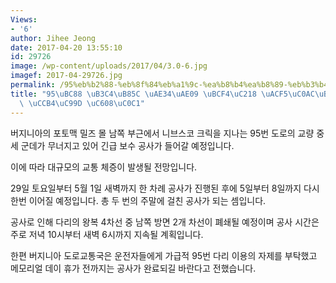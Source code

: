 ```yaml
---
Views:
- '6'
author: Jihee Jeong
date: 2017-04-20 13:55:10
id: 29726
image: /wp-content/uploads/2017/04/3.0-6.jpg
imagef: 2017-04-29726.jpg
permalink: /95%eb%b2%88-%eb%8f%84%eb%a1%9c-%ea%b8%b4%ea%b8%89-%eb%b3%b4%ec%88%98-%ea%b3%b5%ec%82%ac%eb%a1%9c-%ea%b5%90%ed%86%b5-%ec%b2%b4%ec%a6%9d-%ec%98%88%ec%83%81/
title: "95\uBC88 \uB3C4\uB85C \uAE34\uAE09 \uBCF4\uC218 \uACF5\uC0AC\uB85C \uAD50\uD1B5\
  \ \uCCB4\uC99D \uC608\uC0C1"
---
```


버지니아의 포토맥 밀즈 몰 남쪽 부근에서 니브스코 크릭을 지나는 95번 도로의 교량 중 세 군데가 무너지고 있어 긴급 보수 공사가 들어갈 예정입니다.

이에 따라 대규모의 교통 체증이 발생될 전망입니다.

29일 토요일부터 5월 1일 새벽까지 한 차례 공사가 진행된 후에 5일부터 8일까지 다시 한번 이어질 예정입니다. 총 두 번의 주말에 걸친 공사가 되는 셈입니다.

공사로 인해 다리의 왕복 4차선 중 남쪽 방면 2개 차선이 폐쇄될 예정이며 공사 시간은 주로 저녁 10시부터 새벽 6시까지 지속될 계획입니다.

한편 버지니아 도로교통국은 운전자들에게 가급적 95번 다리 이용의 자제를 부탁했고 메모리얼 데이 휴가 전까지는 공사가 완료되길 바란다고 전했습니다.
